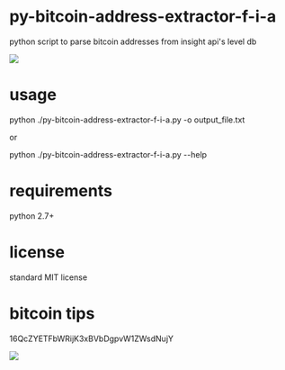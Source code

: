 py-bitcoin-address-extractor-f-i-a
=====================

python script to parse bitcoin addresses from insight api's level db



![](http://i.imgur.com/A2SPNvh.png)

usage
=====================
python ./py-bitcoin-address-extractor-f-i-a.py -o output_file.txt

or

python ./py-bitcoin-address-extractor-f-i-a.py --help

requirements
=====================
python 2.7+

license
=====================
standard MIT license

bitcoin tips
=====================
16QcZYETFbWRijK3xBVbDgpvW1ZWsdNujY

![](http://i.imgur.com/0YvZ6sA.png)
